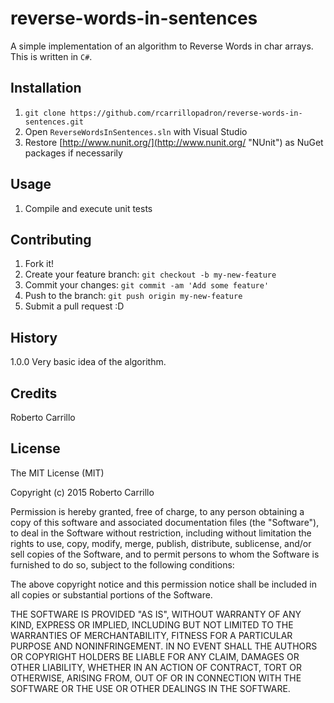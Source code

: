 # reverse-words-in-sentences

A simple implementation of an algorithm to Reverse Words in char arrays. This is written in `C#`.

## Installation

1. `git clone https://github.com/rcarrillopadron/reverse-words-in-sentences.git`
2. Open `ReverseWordsInSentences.sln` with Visual Studio
3. Restore [http://www.nunit.org/](http://www.nunit.org/ "NUnit") as NuGet packages if necessarily 

## Usage

1. Compile and execute unit tests

## Contributing

1. Fork it!
2. Create your feature branch: `git checkout -b my-new-feature`
3. Commit your changes: `git commit -am 'Add some feature'`
4. Push to the branch: `git push origin my-new-feature`
5. Submit a pull request :D

## History

1.0.0 Very basic idea of the algorithm. 

## Credits

Roberto Carrillo

## License

The MIT License (MIT)

Copyright (c) 2015 Roberto Carrillo

Permission is hereby granted, free of charge, to any person obtaining a copy
of this software and associated documentation files (the "Software"), to deal
in the Software without restriction, including without limitation the rights
to use, copy, modify, merge, publish, distribute, sublicense, and/or sell
copies of the Software, and to permit persons to whom the Software is
furnished to do so, subject to the following conditions:

The above copyright notice and this permission notice shall be included in all
copies or substantial portions of the Software.

THE SOFTWARE IS PROVIDED "AS IS", WITHOUT WARRANTY OF ANY KIND, EXPRESS OR
IMPLIED, INCLUDING BUT NOT LIMITED TO THE WARRANTIES OF MERCHANTABILITY,
FITNESS FOR A PARTICULAR PURPOSE AND NONINFRINGEMENT. IN NO EVENT SHALL THE
AUTHORS OR COPYRIGHT HOLDERS BE LIABLE FOR ANY CLAIM, DAMAGES OR OTHER
LIABILITY, WHETHER IN AN ACTION OF CONTRACT, TORT OR OTHERWISE, ARISING FROM,
OUT OF OR IN CONNECTION WITH THE SOFTWARE OR THE USE OR OTHER DEALINGS IN THE
SOFTWARE.

